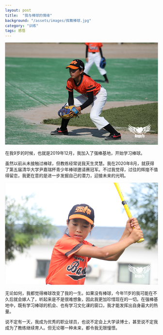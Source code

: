 ```yaml
---
layout: post
title:  "我与棒球的情缘"
background: "/assets/images/挥舞棒球.jpg"
category: "训练"
tags: 感悟
---
```


![棒球1.jpg](../assets/images/棒球1.jpg)

在我9岁的时候，也就是2019年12月，我加入了强棒基地，开始学习棒球。

虽然以前从未接触过棒球，但教练经常说我天生灵慧。我在2020年8月，就获得了第五届清华大学尹嘉瑞杯青少年棒球邀请赛冠军。不过我觉得，过往的辉煌不值得留恋，我更在意的是进一步发掘自己的潜力，迎接未来的光明。  

![挥舞棒球.jpg](../assets/images/挥舞棒球.jpg)     

无论如何，我都觉得棒球改变了我的一生。如果没有棒球，今年11岁的我可能在不久后就会嫁人了，听起来是不是很难想象，因此我更加珍惜现在的一切。在强棒基地中，既有学习棒球的机会、也有学习文化课的窗口，我才能发挥出自身最大的热量。   

说不定有一天，我成为优秀的职业球员，也说不定会上大学读博士，甚至说不定我成为了教练继续育人。但无论哪一种未来，都令我无限憧憬。  

